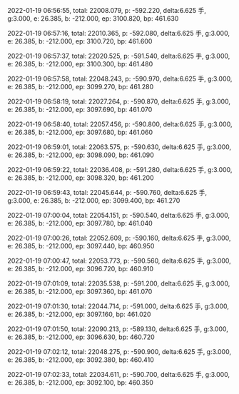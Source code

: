 2022-01-19 06:56:55, total: 22008.079, p: -592.220, delta:6.625 手, g:3.000, e: 26.385, b: -212.000, ep: 3100.820, bp: 461.630

2022-01-19 06:57:16, total: 22010.365, p: -592.080, delta:6.625 手, g:3.000, e: 26.385, b: -212.000, ep: 3100.720, bp: 461.600

2022-01-19 06:57:37, total: 22020.525, p: -591.540, delta:6.625 手, g:3.000, e: 26.385, b: -212.000, ep: 3100.300, bp: 461.480

2022-01-19 06:57:58, total: 22048.243, p: -590.970, delta:6.625 手, g:3.000, e: 26.385, b: -212.000, ep: 3099.270, bp: 461.280

2022-01-19 06:58:19, total: 22027.264, p: -590.870, delta:6.625 手, g:3.000, e: 26.385, b: -212.000, ep: 3097.690, bp: 461.070

2022-01-19 06:58:40, total: 22057.456, p: -590.800, delta:6.625 手, g:3.000, e: 26.385, b: -212.000, ep: 3097.680, bp: 461.060

2022-01-19 06:59:01, total: 22063.575, p: -590.630, delta:6.625 手, g:3.000, e: 26.385, b: -212.000, ep: 3098.090, bp: 461.090

2022-01-19 06:59:22, total: 22036.408, p: -591.280, delta:6.625 手, g:3.000, e: 26.385, b: -212.000, ep: 3098.320, bp: 461.200

2022-01-19 06:59:43, total: 22045.644, p: -590.760, delta:6.625 手, g:3.000, e: 26.385, b: -212.000, ep: 3099.400, bp: 461.270

2022-01-19 07:00:04, total: 22054.151, p: -590.540, delta:6.625 手, g:3.000, e: 26.385, b: -212.000, ep: 3097.780, bp: 461.040

2022-01-19 07:00:26, total: 22052.609, p: -590.160, delta:6.625 手, g:3.000, e: 26.385, b: -212.000, ep: 3097.440, bp: 460.950

2022-01-19 07:00:47, total: 22053.773, p: -590.560, delta:6.625 手, g:3.000, e: 26.385, b: -212.000, ep: 3096.720, bp: 460.910

2022-01-19 07:01:09, total: 22035.538, p: -591.200, delta:6.625 手, g:3.000, e: 26.385, b: -212.000, ep: 3097.360, bp: 461.070

2022-01-19 07:01:30, total: 22044.714, p: -591.000, delta:6.625 手, g:3.000, e: 26.385, b: -212.000, ep: 3097.160, bp: 461.020

2022-01-19 07:01:50, total: 22090.213, p: -589.130, delta:6.625 手, g:3.000, e: 26.385, b: -212.000, ep: 3096.630, bp: 460.720

2022-01-19 07:02:12, total: 22048.275, p: -590.900, delta:6.625 手, g:3.000, e: 26.385, b: -212.000, ep: 3092.380, bp: 460.410

2022-01-19 07:02:33, total: 22034.611, p: -590.700, delta:6.625 手, g:3.000, e: 26.385, b: -212.000, ep: 3092.100, bp: 460.350